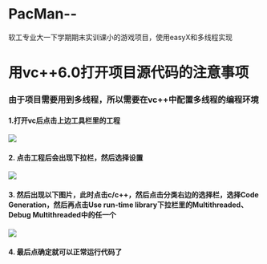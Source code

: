 # PacMan--
软工专业大一下学期期末实训课小的游戏项目，使用easyX和多线程实现
# 用vc++6.0打开项目源代码的注意事项

### 由于项目需要用到多线程，所以需要在vc++中配置多线程的编程环境

#### 1.打开vc后点击上边工具栏里的工程

![](https://github.com/prograper/PacMan--/raw/master/吃豆人/Pics/工程.png)

#### 2. 点击工程后会出现下拉栏，然后选择设置

![](https://github.com/prograper/PacMan--/raw/master/吃豆人/Pics/工程设置.png)

#### 3. 然后出现以下图片，此时点击c/c++，然后点击分类右边的选择栏，选择Code Generation，然后再点击Use run-time library下拉栏里的Multithreaded、Debug Multithreaded中的任一个

![](https://github.com/prograper/PacMan--/raw/master/吃豆人/Pics/end.png)

#### 4. 最后点确定就可以正常运行代码了
